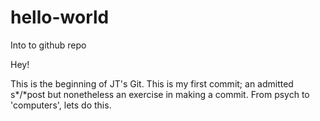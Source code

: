 # hello-world
Into to github repo

Hey!

This is the beginning of JT's Git. This is my first commit; an admitted s*/*post but nonetheless
an exercise in making a commit. From psych to 'computers', lets do this.
